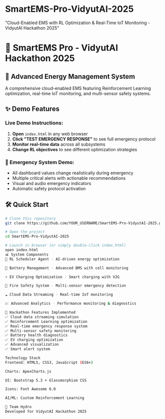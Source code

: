 # SmartEMS-Pro-VidyutAI-2025
"Cloud-Enabled EMS with RL Optimization &amp; Real-Time IoT Monitoring - VidyutAI Hackathon 2025"
# 🔋 SmartEMS Pro - VidyutAI Hackathon 2025

## 🚀 Advanced Energy Management System

A comprehensive cloud-enabled EMS featuring Reinforcement Learning optimization, real-time IoT monitoring, and multi-sensor safety systems.

## ✨ Demo Features

### Live Demo Instructions:
1. **Open** `index.html` in any web browser
2. **Click "TEST EMERGENCY RESPONSE"** to see full emergency protocol
3. **Monitor real-time data** across all subsystems
4. **Change RL objectives** to see different optimization strategies

### 🚨 Emergency System Demo:
- All dashboard values change realistically during emergency
- Multiple critical alerts with actionable recommendations
- Visual and audio emergency indicators
- Automatic safety protocol activation

## 🛠️ Quick Start

```bash
# Clone this repository
git clone https://github.com/YOUR_USERNAME/SmartEMS-Pro-VidyutAI-2025.git

# Open the project
cd SmartEMS-Pro-VidyutAI-2025

# Launch in browser (or simply double-click index.html)
open index.html
📊 System Components
🤖 RL Scheduler Agent - AI-driven energy optimization

🔋 Battery Management - Advanced BMS with cell monitoring

⚡ EV Charging Optimization - Smart charging with V2G

🚨 Fire Safety System - Multi-sensor emergency detection

☁️ Cloud Data Streaming - Real-time IoT monitoring

📈 Advanced Analytics - Performance monitoring & diagnostics

🎯 Hackathon Features Implemented
✅ Cloud data streaming simulation
✅ Reinforcement Learning optimization
✅ Real-time emergency response system
✅ Multi-sensor safety monitoring
✅ Battery health diagnostics
✅ EV charging optimization
✅ Advanced visualization
✅ Smart alert system

Technology Stack
Frontend: HTML5, CSS3, JavaScript (ES6+)

Charts: ApexCharts.js

UI: Bootstrap 5.3 + Glassmorphism CSS

Icons: Font Awesome 6.0

AI/ML: Custom Reinforcement Learning

👥 Team Hydro
Developed for VidyutAI Hackathon 2025
